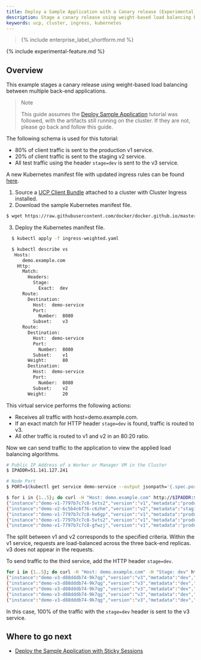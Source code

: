 ```yaml
---
title: Deploy a Sample Application with a Canary release (Experimental)
description: Stage a canary release using weight-based load balancing between multiple back-end applications.
keywords: ucp, cluster, ingress, kubernetes
---
```


>{% include enterprise_label_shortform.md %}

{% include experimental-feature.md %}

## Overview

This example stages a canary release using weight-based load balancing between
multiple back-end applications.

> Note
>
> This guide assumes the [Deploy Sample Application](./ingress/)
> tutorial was followed, with the artifacts still running on the cluster. If
> they are not, please go back and follow this guide.

The following schema is used for this tutorial:
- 80% of client traffic is sent to the production v1 service.
- 20% of client traffic is sent to the staging v2 service.
- All test traffic using the header `stage=dev` is sent to the v3 service.

A new Kubernetes manifest file with updated ingress rules can be found [here](./yaml/ingress-weighted.yaml).

1. Source a [UCP Client Bundle](/ee/ucp/user-access/cli/) attached to a cluster with Cluster Ingress installed.
2. Download the sample Kubernetes manifest file.
```bash
$ wget https://raw.githubusercontent.com/docker/docker.github.io/master/ee/ucp/kubernetes/cluster-ingress/yaml/ingress-weighted.yaml
```
3. Deploy the Kubernetes manifest file.

```bash
  $ kubectl apply -f ingress-weighted.yaml

  $ kubectl describe vs
   Hosts:
      demo.example.com
    Http:
      Match:
        Headers:
          Stage:
            Exact:  dev
      Route:
        Destination:
          Host:  demo-service
          Port:
            Number:  8080
          Subset:    v3
      Route:
        Destination:
          Host:  demo-service
          Port:
            Number:  8080
          Subset:    v1
        Weight:      80
        Destination:
          Host:  demo-service
          Port:
            Number:  8080
          Subset:    v2
        Weight:      20
```

This virtual service performs the following actions:
- Receives all traffic with host=demo.example.com.
- If an exact match for HTTP header `stage=dev` is found, traffic is routed to v3.
- All other traffic is routed to v1 and v2 in an 80:20 ratio.

Now we can send traffic to the application to view the applied load balancing
algorithms.

```bash
# Public IP Address of a Worker or Manager VM in the Cluster
$ IPADDR=51.141.127.241

# Node Port
$ PORT=$(kubectl get service demo-service --output jsonpath='{.spec.ports[?(@.name=="http")].nodePort}')

$ for i in {1..5}; do curl -H "Host: demo.example.com" http://$IPADDR:$PORT/ping; done
{"instance":"demo-v1-7797b7c7c8-5vts2","version":"v1","metadata":"production","request_id":"d0671d32-48e7-41f7-a358-ddd7b47bba5f"}
{"instance":"demo-v2-6c5b4c6f76-c6zhm","version":"v2","metadata":"staging","request_id":"ba6dcfd6-f62a-4c68-9dd2-b242179959e0"}
{"instance":"demo-v1-7797b7c7c8-kw6gp","version":"v1","metadata":"production","request_id":"d87601c0-7935-4cfc-842c-37910e6cd573"}
{"instance":"demo-v1-7797b7c7c8-5vts2","version":"v1","metadata":"production","request_id":"4c71ffab-8657-4d99-87b3-7a6933258990"}
{"instance":"demo-v1-7797b7c7c8-gfwzj","version":"v1","metadata":"production","request_id":"c404471c-cc85-497e-9e5e-7bb666f4f309"}
```

The split between v1 and v2 corresponds to the specified criteria. Within the
v1 service, requests are load-balanced across the three back-end replicas. v3 does
not appear in the requests.

To send traffic to the third service, add the HTTP header `stage=dev`.

```bash
for i in {1..5}; do curl -H "Host: demo.example.com" -H "Stage: dev" http://$IPADDR:$PORT/ping; done
{"instance":"demo-v3-d88dddb74-9k7qg","version":"v3","metadata":"dev","request_id":"52d7afe7-befb-4e17-a49c-ee63b96d0daf"}
{"instance":"demo-v3-d88dddb74-9k7qg","version":"v3","metadata":"dev","request_id":"b2e664d2-5224-44b1-98d9-90b090578423"}
{"instance":"demo-v3-d88dddb74-9k7qg","version":"v3","metadata":"dev","request_id":"5446c78e-8a77-4f7e-bf6a-63184db5350f"}
{"instance":"demo-v3-d88dddb74-9k7qg","version":"v3","metadata":"dev","request_id":"657553c5-bc73-4a13-b320-f78f7e6c7457"}
{"instance":"demo-v3-d88dddb74-9k7qg","version":"v3","metadata":"dev","request_id":"bae52f09-0510-42d9-aec0-ca6bbbaae168"}
```

In this case, 100% of the traffic with the `stage=dev` header is sent to the v3 service.

## Where to go next

- [Deploy the Sample Application with Sticky Sessions](./sticky/)
